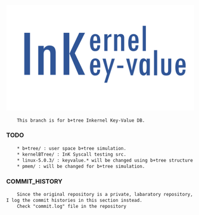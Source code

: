![Ink_IMAGE](./logo1.PNG)

		This branch is for b+tree Inkernel Key-Value DB.

### TODO
		* b+tree/ : user space b+tree simulation.
		* kernelBTree/ : InK Syscall testing src.
		* linux-5.0.3/ : keyvalue.* will be changed using b+tree structure
		* pmem/ : will be changed for b+tree simulation.

### COMMIT_HISTORY
		Since the original repository is a private, labaratory repository, I log the commit histories in this section instead.
		Check "commit.log" file in the repository

